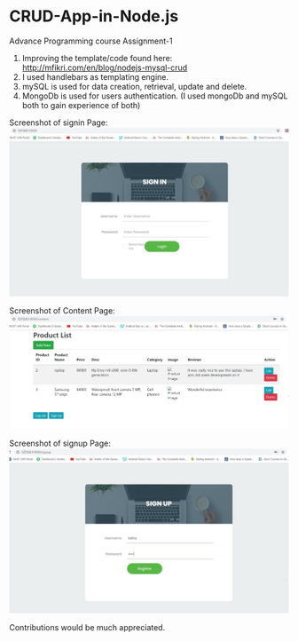 # CRUD-App-in-Node.js
Advance Programming course Assignment-1

1. Improving the template/code found here: http://mfikri.com/en/blog/nodejs-mysql-crud
2. I used handlebars as templating engine.
3. mySQL is used for data creation, retrieval, update and delete.
4. MongoDb is used for users authentication. (I used mongoDb and mySQL both to gain experience of both)


Screenshot of signin Page:
![Alt text](https://github.com/talha3111997/CRUD-App-in-Node.js/blob/master/signin.JPG?raw=true "Main page of dictionary")

Screenshot of Content Page: 
![Alt text](https://github.com/talha3111997/CRUD-App-in-Node.js/blob/master/content.JPG?raw=true "Main page of dictionary")


Screenshot of signup Page:
![Alt text](https://github.com/talha3111997/CRUD-App-in-Node.js/blob/master/signup4.JPG?raw=true "Main page of dictionary")


Contributions would be much appreciated. 
